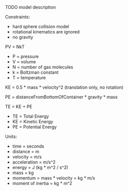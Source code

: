 TODO model description

Constraints:
* hard sphere collision model
* rotational kinematics are ignored
* no gravity
 
PV = NkT

* P = pressure
* V = volume
* N = number of gas molecules
* k = Boltzman constant
* T = temperature

KE = 0.5 * mass * velocity^2 (translation only, no rotation)

PE = distanceFromBottomOfContainer * gravity * mass

TE = KE + PE

* TE = Total Energy
* KE = Kinetic Energy
* PE = Potential Energy

Units:

* time = seconds
* distance = m
* velocity = m/s
* acceleration = m/s^2
* energy = J (kg * m^2 / s^2)
* mass = kg
* momentum = mass * velocity = kg * m/s
* moment of inertia = kg * m^2
